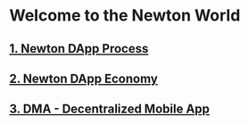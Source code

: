 # Welcome to the Newton World

## [1. Newton DApp Process](https://gitlab.newtonproject.org/alexcg/HEP-specification/blob/master/DApp-Process.md)

## [2. Newton DApp Economy](https://gitlab.newtonproject.org/alexcg/HEP-specification/blob/master/DApp-Economy.md)

## [3. DMA - Decentralized Mobile App](https://gitlab.newtonproject.org/alexcg/HEP-specification/blob/master/DMA.md)